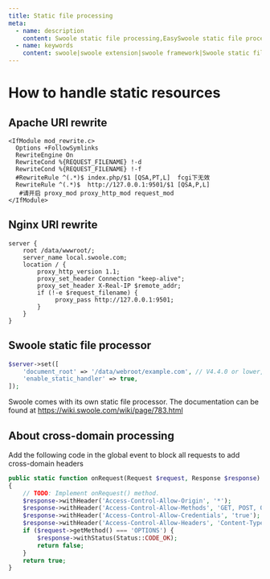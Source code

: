 ```yaml
---
title: Static file processing
meta:
  - name: description
    content: Swoole static file processing,EasySwoole static file processing
  - name: keywords
    content: swoole|swoole extension|swoole framework|Swoole static file processing|EasySwoole static file processing
---
```



# How to handle static resources
## Apache URl rewrite
```apacheconf
<IfModule mod_rewrite.c>
  Options +FollowSymlinks
  RewriteEngine On
  RewriteCond %{REQUEST_FILENAME} !-d
  RewriteCond %{REQUEST_FILENAME} !-f
  #RewriteRule ^(.*)$ index.php/$1 [QSA,PT,L]  fcgi下无效
  RewriteRule ^(.*)$  http://127.0.0.1:9501/$1 [QSA,P,L]
   #请开启 proxy_mod proxy_http_mod request_mod
</IfModule>
```

## Nginx URl rewrite
```nginx
server {
    root /data/wwwroot/;
    server_name local.swoole.com;
    location / {
        proxy_http_version 1.1;
        proxy_set_header Connection "keep-alive";
        proxy_set_header X-Real-IP $remote_addr;
        if (!-e $request_filename) {
             proxy_pass http://127.0.0.1:9501;
        }
    }
}
```
## Swoole static file processor
```php
$server->set([
    'document_root' => '/data/webroot/example.com', // V4.4.0 or lower, here must be an absolute path
    'enable_static_handler' => true,
]);
```
Swoole comes with its own static file processor. The documentation can be found at https://wiki.swoole.com/wiki/page/783.html

## About cross-domain processing

Add the following code in the global event to block all requests to add cross-domain headers

```php
public static function onRequest(Request $request, Response $response): bool
{
    // TODO: Implement onRequest() method.
    $response->withHeader('Access-Control-Allow-Origin', '*');
    $response->withHeader('Access-Control-Allow-Methods', 'GET, POST, OPTIONS');
    $response->withHeader('Access-Control-Allow-Credentials', 'true');
    $response->withHeader('Access-Control-Allow-Headers', 'Content-Type, Authorization, X-Requested-With');
    if ($request->getMethod() === 'OPTIONS') {
        $response->withStatus(Status::CODE_OK);
        return false;
    }
    return true;
}
```
